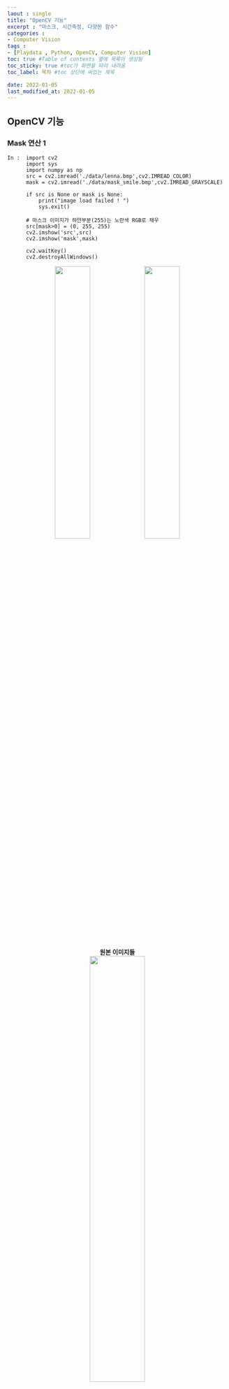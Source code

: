 ```yaml
---
laout : single
title: "OpenCV 기능"
excerpt : "마스크, 시간측정, 다양한 함수"
categories :
- Computer Vision
tags :
- [Playdata , Python, OpenCV, Computer Vision]
toc: true #Table of contents 옆에 목록이 생성됨
toc_sticky: true #toc가 화면을 따라 내려옴
toc_label: 목차 #toc 상단에 써있는 제목

date: 2022-01-05
last_modified_at: 2022-01-05
---
```


## OpenCV 기능
### Mask 연산 1
```
In :  import cv2
      import sys
      import numpy as np
      src = cv2.imread('./data/lenna.bmp',cv2.IMREAD_COLOR)
      mask = cv2.imread('./data/mask_smile.bmp',cv2.IMREAD_GRAYSCALE)

      if src is None or mask is None:
          print("image load failed ! ")
          sys.exit()

      # 마스크 이미지가 하얀부분(255)는 노란색 RGB로 채우
      src[mask>0] = (0, 255, 255)
      cv2.imshow('src',src)
      cv2.imshow('mask',mask)

      cv2.waitKey()
      cv2.destroyAllWindows()
```

<div style="text-align:center;">
<img src="/assets/post_photo/opencv/220104_lenna1.jpg" width="40%">
<img src="/assets/post_photo/opencv/220106_mask2.jpg" width="40%">
<br />
<b> 원본 이미지들
<br />
<img src="/assets/post_photo/opencv/220106_mask1.jpg" width="50%">
<br />
마스크 씌우기</b>
</div>

### Mask 연산 2
```
In :  src = cv2.imread('./data/airplane.bmp',cv2.IMREAD_COLOR)
      mask = cv2.imread('./data/mask_plane.bmp',cv2.IMREAD_GRAYSCALE)
      dst = cv2.imread('./data/field.bmp',cv2.IMREAD_COLOR)

      if src is None or mask is None or dst is None:
          print("image load failed ! ",cv2.IMREAD_COLOR)
          sys.exit()

      dst[mask>0]=src[mask>0]

      cv2.imshow('dst1',dst)

      cv2.waitKey()
      cv2.destroyAllWindows()
```
<div style="text-align:center;">
<img src="/assets/post_photo/opencv/220106_plane1.jpg" width="30%">
<img src="/assets/post_photo/opencv/220106_planemask1.jpg" width="30%">
<img src="/assets/post_photo/opencv/220106_field.jpg" width="30%">
<br />
<b> 원본 이미지들
<br />
<img src="/assets/post_photo/opencv/220106_fieldplane1.jpg" width="50%">
<br />
마스크 씌우기</b>
</div>


### 연산 시간 측정

이미지 반전 연산 시간 비교
for문 : 504ms
단순 연산 : 0.9ms
#### 비교 1
이미지 반전을 이중 for문을 통해 실행
```
In :  src = cv2.imread('./data/lenna.bmp', cv2.IMREAD_COLOR)

      if src is None :
          print("image load failed ! ",cv2.IMREAD_COLOR)
          sys.exit()

      dst = np.empty(src.shape , dtype = src.dtype)

      tm = cv2.TickMeter()
      tm.start()

      for y in range(src.shape[0]):
          for x in range(src.shape[1]):
              dst[y , x] = 255 - src[y , x]

      tm.stop()
      print("%4.3f ms" % tm.getTimeMilli())

      cv2.imshow('src',src)
      cv2.imshow('dst',dst)

      cv2.waitKey()
      cv2.destroyAllWindows()

Out : 504.697 ms
```

#### 비교 2
이미지 반전을 numpy의 array 단순 연산으로 실행
```
In :  src = cv2.imread('./data/lenna.bmp', cv2.IMREAD_COLOR)

      if src is None :
          print("image load failed ! ",cv2.IMREAD_COLOR)
          sys.exit()

      dst = np.empty(src.shape , dtype = src.dtype)

      tm = cv2.TickMeter()
      tm.start()

      dst = 255-src

      tm.stop()
      print("%4.3f ms" % tm.getTimeMilli())

      cv2.imshow('src',src)
      cv2.imshow('dst',dst)

      cv2.waitKey()
      cv2.destroyAllWindows()

Out : 0.890 ms
```
<div style="text-align:center;">
<img src="/assets/post_photo/opencv/220106_lenna1.jpg" width="40%">
<img src="/assets/post_photo/opencv/220106_lenna2.jpg" width="40%">
</div>

### 밝기 조절

#### 함수를 구현하여 밝기 증가
```
In :  src = cv2.imread('./data/lenna.bmp', cv2.IMREAD_GRAYSCALE)

      def add(arr, value):
          arr = arr.copy().astype('uint32')+value
          arr[arr>255]=255
          arr = arr.copy().astype('uint8')
          return arr

      dst = add(src,100)

      cv2.imshow('src',src)
      cv2.imshow('dst',dst)

      cv2.waitKey()
      cv2.destroyAllWindows()
```

#### OpenCV 내장 함수를 이용한 밝기 증가
```
In :  ## cv2.add 기본 함수
      src = cv2.imread('./data/lenna.bmp', cv2.IMREAD_GRAYSCALE)
      dst = np.empty(src.shape, src.dtype)
      dst = cv2.add(src, 100)

      cv2.imshow('src',src)
      cv2.imshow('dst',dst)

      cv2.waitKey()
      cv2.destroyAllWindows()
```
<div style="text-align:center;">
<img src="/assets/post_photo/opencv/220106_lenna3.jpg" width="40%">
<img src="/assets/post_photo/opencv/220106_lenna4.jpg" width="40%">
</div>

#### 트랙바 추가하여 밝기 조절하기
```
In :  def add(arr, value):
          arr = arr.copy().astype('uint32')+value
          arr[arr>255]=255
          arr = arr.copy().astype('uint8')
          return arr

      def update(pos):
          dst = add(src, pos)
          cv2.imshow('src',dst)

      src = cv2.imread('./data/lenna.bmp', cv2.IMREAD_GRAYSCALE)

      cv2.namedWindow('src')
      cv2.createTrackbar("brightness","src",0,100,update) # 0~100
      cv2.setTrackbarPos('brightness','src',50) # 시작시 밝기 조절 50수준

      cv2.waitKey()
      cv2.destroyAllWindows()
```
<div style="text-align:center;">
<img src="/assets/post_photo/opencv/220106_lennatrack1.jpg" width="40%">
<img src="/assets/post_photo/opencv/220106_lennatrack2.jpg" width="40%">
</div>
